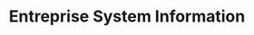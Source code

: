 ---
schema: default
title: Entreprise System Information
organization: Information Technology
notes: >-
  Pursuant to SB 272 - The California Public Records Act, the City of San Diego
  is providing a catalog of its enterprise systems.
resources:
  - name: SB 272 Catalog
    url: 'https://datasd-prod.s3.amazonaws.com/sb272_catalog/it_sb272_datasd.csv'
    format: csv
license: 'http://www.opendefinition.org/licenses/odc-pddl'
category:
  - City Management
maintainer: City of San Diego
maintainer_email: data@sandiego.gov
---